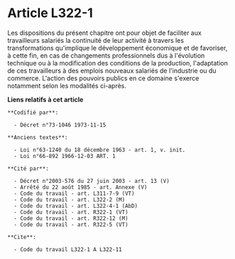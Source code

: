 # Article L322-1

Les dispositions du présent chapitre ont pour objet de faciliter aux travailleurs salariés la continuité de leur activité à
travers les transformations qu'implique le développement économique et de favoriser, à cette fin, en cas de changements
professionnels dus à l'évolution technique ou à la modification des conditions de la production, l'adaptation de ces
travailleurs à des emplois nouveaux salariés de l'industrie ou du commerce. L'action des pouvoirs publics en ce domaine
s'exerce notamment selon les modalités ci-après.

**Liens relatifs à cet article**

	**Codifié par**:

	  - Décret n°73-1046 1973-11-15

	**Anciens textes**:

	  - Loi n°63-1240 du 18 décembre 1963 - art. 1, v. init.
	  - Loi n°66-892 1966-12-03 ART. 1

	**Cité par**:

	  - Décret n°2003-576 du 27 juin 2003 - art. 13 (V)
	  - Arrêté du 22 août 1985 - art. Annexe (V)
	  - Code du travail - art. L311-7-9 (VT)
	  - Code du travail - art. L322-2 (M)
	  - Code du travail - art. L322-4-1 (AbD)
	  - Code du travail - art. R322-1 (VT)
	  - Code du travail - art. R322-12 (M)
	  - Code du travail - art. R322-5 (VT)

	**Cite**:

	  - Code du travail L322-1 A L322-11
